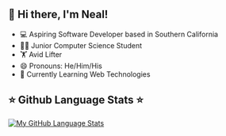 <!--
**nealarch01/nealarch01** is a ✨ _special_ ✨ repository because its `README.md` (this file) appears on your GitHub profile.

Here are some ideas to get you started:

- 🔭 I’m currently working on ...
- 🌱 I’m currently learning ...
- 👯 I’m looking to collaborate on ...
- 🤔 I’m looking for help with ...
- 💬 Ask me about ...
- 📫 How to reach me: ...
- 😄 Pronouns: ...
- ⚡ Fun fact: ...
-->
## 👋 Hi there, I'm Neal!
- 💻 Aspiring Software Developer based in Southern California
- 👨‍🎓 Junior Computer Science Student
- 🏋️ Avid Lifter
- 😄 Pronouns: He/Him/His
- 🔭 Currently Learning Web Technologies


## ⭐️ Github Language Stats ⭐️
[![My GitHub Language Stats](https://github-readme-stats.vercel.app/api/top-langs/?username=nealarch01&langs_count=5&theme=vue&layout=compact)]()

